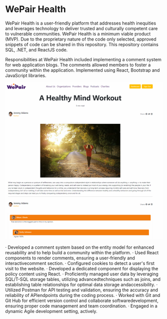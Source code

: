 # WePair Health

WePair Health is a user-friendly platform that addresses health inequities and leverages technology to deliver trusted and culturally competent care to vulnerable communities. WePair Health is a minimum viable product (MVP). Due to the proprietary nature of the code only selected, approved snippets of code can be shared in this repository. This repository contains SQL, .NET, and ReactJS code.

Responsibilities at WePair Health included implementing a comment system for web application blogs. The comments allowed members to foster a community within the application. Implemented using React, Bootstrap and JavaScript libraries.

![Comment](https://github.com/Nelson-Arg0/Projects/blob/main/Screenshot%202024-01-23%20193844.png)

· Developed a comment system based on the entity model for enhanced reusability and to help build a community within the platform.
· Used React components to render comments, ensuring a user-friendly and interactivecomment section.
· Configured cookies to detect a user's first visit to the website.
· Developed a dedicated component for displaying the policy content using React.
· Proficiently managed user data by leveraging SQL/T-SQL storage tables, utilizing advancedtechniques such as joins, and establishing table relationships for optimal data storage andaccessibility.
· Utilized Postman for API testing and validation, ensuring the accuracy and reliability of APIendpoints during the coding process.
· Worked with Git and Git Hub for efficient version control and collaborate softwaredevelopment, ensuring proper code management and team coordination.
· Engaged in a dynamic Agile development setting, actively.

